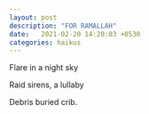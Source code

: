 ```yaml
---
layout: post
description: "FOR RAMALLAH"
date:   2021-02-20 14:20:03 +0530
categories: haikus
---
```

Flare in a night sky

Raid sirens, a lullaby

Debris buried crib.
